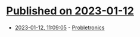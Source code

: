 # [Published on 2023-01-12](index.md)

* [2023-01-12, 11:09:05](https://news.ycombinator.com/item?id=34351887) - [Probletronics](http://blog.karliner.net/posts/probletronics/)
